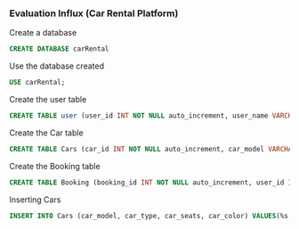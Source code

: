 ### Evaluation Influx (Car Rental Platform)

Create a database
```sql
CREATE DATABASE carRental
```

Use the database created
```sql
USE carRental;
```

Create the user table
```sql
CREATE TABLE user (user_id INT NOT NULL auto_increment, user_name VARCHAR(255) NOT NULL, user_email VARCHAR(255) NOT NULL, user_password VARCHAR(255) NOT NULL, user_salt VARCHAR(255) NOT NULL, user_number VARCHAR(255), user_license VARCHAR(255) NOT NULL, primary key(user_id));
```

Create the Car table
```sql
CREATE TABLE Cars (car_id INT NOT NULL auto_increment, car_model VARCHAR(255) NOT NULL, car_type VARCHAR(255) NOT NULL, car_seats INT(255) NOT NULL, car_color VARCHAR(255) NOT NULL, car_booked INT(10) NOT NULL, primary key(car_id));
```

Create the Booking table
```sql
CREATE TABLE Booking (booking_id INT NOT NULL auto_increment, user_id INT, car_id INT, booking_date VARCHAR(255) NOT NULL, booking_days VARCHAR(255) NOT NULL, primary key(booking_id), foreign key(user_id) REFERENCES user(user_id), foreign key(car_id) REFERENCES Cars(car_id));
```

Inserting Cars
```sql
INSERT INTO Cars (car_model, car_type, car_seats, car_color) VALUES(%s, %s, %s, %s);
```
